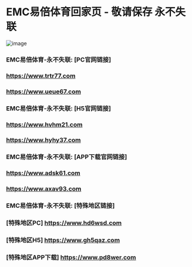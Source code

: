 # EMC易倍体育回家页 - 敬请保存 永不失联
![image](https://github.com/emc00123/emc00123/assets/161131716/7c9a2641-80ea-4bcf-9aa9-06c69f78449d)


### EMC易倍体育-永不失联:  [PC官网链接]
### <https://www.trtr77.com>
### <https://www.ueue67.com>
### EMC易倍体育-永不失联:  [H5官网链接]
### <https://www.hvhm21.com>
### <https://www.hyhy37.com>
### EMC易倍体育-永不失联:  [APP下载官网链接]
### <https://www.adsk61.com>
### <https://www.axav93.com>
### EMC易倍体育-永不失联:  [特殊地区链接]
### [特殊地区PC] <https://www.hd6wsd.com>
### [特殊地区H5] <https://www.gh5qaz.com>
### [特殊地区APP下载] <https://www.pd8wer.com>
<!--
**emc00123/emc00123** is a ✨ _special_ ✨ repository because its `README.md` (this file) appears on your GitHub profile.

Here are some ideas to get you started:

- 🔭 I’m currently working on ...
- 🌱 I’m currently learning ...
- 👯 I’m looking to collaborate on ...
- 🤔 I’m looking for help with ...
- 💬 Ask me about ...
- 📫 How to reach me: ...
- 😄 Pronouns: ...
- ⚡ Fun fact: ...
-->
